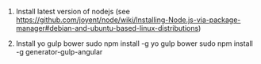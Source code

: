 1. Install latest version of nodejs (see https://github.com/joyent/node/wiki/Installing-Node.js-via-package-manager#debian-and-ubuntu-based-linux-distributions)

2. Install yo gulp bower
sudo npm install -g yo gulp bower 
sudo npm install -g generator-gulp-angular